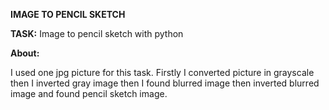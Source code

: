 **IMAGE TO PENCIL SKETCH**


**TASK:** Image to pencil sketch with python


**About:**

I used one jpg picture for this task. Firstly I converted picture in grayscale then I inverted gray image then I found blurred image then inverted blurred image and found pencil sketch image.

